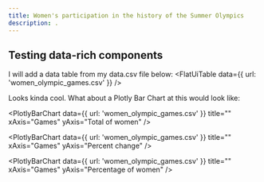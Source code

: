 ```yaml
---
title: Women's participation in the history of the Summer Olympics
description: .
---
```


## Testing data-rich components

I will add a data table from my data.csv file below:
<FlatUiTable
  data={{
    url: 'women_olympic_games.csv'
  }}
 />

 Looks kinda cool. What about a Plotly Bar Chart at this would look like:

 <PlotlyBarChart
  data={{
    url: 'women_olympic_games.csv'
  }}
  title=""
  xAxis="Games"
  yAxis="Total of women"
/>

 <PlotlyBarChart
  data={{
    url: 'women_olympic_games.csv'
  }}
  title=""
  xAxis="Games"
  yAxis="Percent change"
/>

<PlotlyBarChart
  data={{
    url: 'women_olympic_games.csv'
  }}
  title=""
  xAxis="Games"
  yAxis="Percentage of women"
/>

